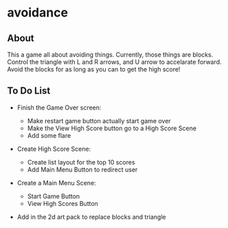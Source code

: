 # avoidance

## About

This a game all about avoiding things. Currently, those things are blocks. Control the triangle with L and R arrows, and U arrow to accelarate forward.  Avoid the blocks for as long as you can to get the high score!

## To Do List
- Finish the Game Over screen:
	- Make restart game button actually start game over
	- Make the View High Score button go to a High Score Scene
	- Add some flare

- Create High Score Scene:
  	- Create list layout for the top 10 scores
	- Add Main Menu Button to redirect user

- Create a Main Menu Scene:
  - Start Game Button
  - View High Scores Button

- Add in the 2d art pack to replace blocks and triangle
